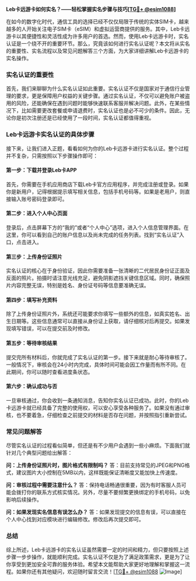 **Leb卡远游卡如何实名？——轻松掌握实名步骤与技巧[[TG💪+ @esim1088](https://t.me/s/esim1088)]**

在如今的数字化时代，通信工具的选择已经不仅仅局限于传统的实体SIM卡，越来越多的人开始关注电子SIM卡（eSIM）和虚拟运营商提供的服务。其中，Leb卡远游卡以其便捷性和灵活性成为许多用户的首选。然而，使用Leb卡远游卡时，实名认证是一个绕不开的重要环节。那么，究竟该如何进行实名认证呢？本文将从实名的重要性、实名流程以及常见问题解答三个方面，为大家详细讲解Leb卡远游卡的实名操作。

### 实名认证的重要性

首先，我们来聊聊为什么实名认证如此重要。实名认证不仅是国家对于通信行业管理的要求，更是保障用户权益的关键步骤。通过实名认证，不仅可以避免账户被盗用的风险，还能确保在遇到问题时能够快速联系客服并解决问题。此外，在某些情况下，比如需要更改套餐或申请退费时，实名认证也是必不可少的条件。因此，无论你是初次注册还是已经使用了一段时间，实名认证都值得重视。

### Leb卡远游卡实名认证的具体步骤

接下来，让我们进入正题，看看如何为你的Leb卡远游卡进行实名认证。整个过程并不复杂，只需按照以下步骤操作即可：

#### 第一步：下载并登录Leb卡APP

首先，你需要在手机应用商店下载Leb卡官方应用程序，并完成注册或登录。如果你是新用户，记得根据提示填写相关信息，包括手机号码等。如果是老用户，则直接输入账号密码登录即可。

#### 第二步：进入个人中心页面

登录后，点击屏幕下方的“我的”或者“个人中心”选项，进入个人信息管理界面。在这里，你可以看到自己的账户信息以及尚未完成的任务列表。找到“实名认证”入口，点击进入。

#### 第三步：上传身份证照片

实名认证的核心在于身份验证，因此你需要准备一张清晰的二代居民身份证正面及反面的照片。拍摄时请注意光线充足，避免阴影遮挡关键信息区域。同时，确保照片内容完整无误，特别是姓名、身份证号码等信息要准确无误。

#### 第四步：填写补充资料

除了上传身份证照片外，系统还可能要求你填写一些额外的信息，如真实姓名、出生日期等。这些信息通常可以直接从身份证上获取，请仔细核对后再提交。如果发现填写错误，可以在提交前及时修改。

#### 第五步：等待审核结果

提交完所有材料后，你就完成了实名认证的第一步。接下来就是耐心等待审核了。一般情况下，审核会在24小时内完成，具体时间可能会因工作量而有所不同。在此期间，你可以随时查看进度条状态。

#### 第六步：确认成功与否

一旦审核通过，你会收到一条通知消息，告知你实名认证已成功。此时，你的Leb卡远游卡就已经具备了完整的使用权，可以安心享受各种服务了。如果没有通过审核，也不要着急，仔细检查之前提交的材料是否存在问题，并按照指引重新尝试。

### 常见问题解答

尽管实名认证的过程看似简单，但还是有不少用户会遇到一些小麻烦。下面我们就针对几个典型问题给出解答：

**问：上传身份证照片时，图片格式有限制吗？**
答：目前支持常见的JPEG和PNG格式，建议图片大小控制在5MB以内，这样既能保证清晰度又能加快上传速度。

**问：审核过程中需要注意什么？**
答：保持电话畅通很重要，因为有时客服人员可能会拨打你的联系方式核实情况。另外，尽量不要频繁更换绑定的手机号码，以免影响后续操作。

**问：如果发现实名信息有误怎么办？**
答：如果发现提交的信息有误，可以直接在个人中心找到对应模块进行编辑修改。修改后再次提交即可。

### 总结

综上所述，Leb卡远游卡的实名认证虽然需要一定的时间和精力，但只要按照上述步骤一步步操作，就能顺利完成。实名认证不仅是为了满足政策需求，更是为了让你享受到更加安全可靠的服务体验。希望本文能帮助大家更好地理解和掌握这一流程。如果你还有其他疑问，欢迎随时留言交流！[[TG💪+ @esim1088](https://t.me/s/esim1088) ![Image](https://i.postimg.cc/4NQfJmqS/Snipaste-2025-05-13-00-14-12.png)]